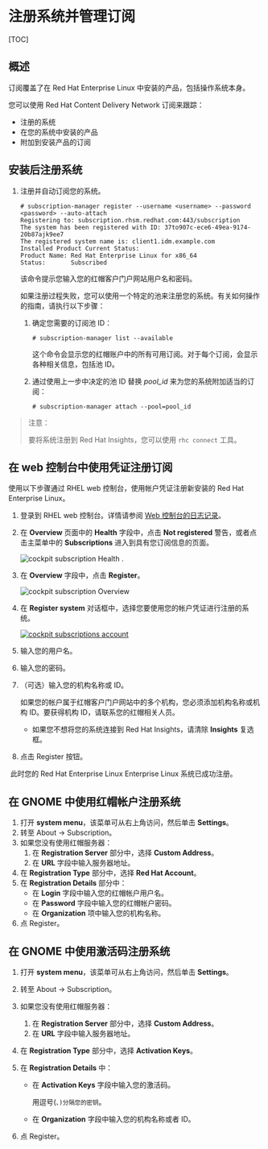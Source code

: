 # 注册系统并管理订阅

[TOC]

## 概述

订阅覆盖了在 Red Hat Enterprise Linux 中安装的产品，包括操作系统本身。 	

您可以使用 Red Hat Content Delivery Network 订阅来跟踪： 	

- 注册的系统 			
- 在您的系统中安装的产品 			
- 附加到安装产品的订阅 			

## 安装后注册系统

1. 注册并自动订阅您的系统。

   ```none
   # subscription-manager register --username <username> --password <password> --auto-attach
   Registering to: subscription.rhsm.redhat.com:443/subscription
   The system has been registered with ID: 37to907c-ece6-49ea-9174-20b87ajk9ee7
   The registered system name is: client1.idm.example.com
   Installed Product Current Status:
   Product Name: Red Hat Enterprise Linux for x86_64
   Status:       Subscribed
   ```

   该命令提示您输入您的红帽客户门户网站用户名和密码。 				

   如果注册过程失败，您可以使用一个特定的池来注册您的系统。有关如何操作的指南，请执行以下步骤： 				

   1. 确定您需要的订阅池 ID：

      ```none
      # subscription-manager list --available
      ```

      这个命令会显示您的红帽账户中的所有可用订阅。对于每个订阅，会显示各种相关信息，包括池 ID。 						

   2. 通过使用上一步中决定的池 ID 替换 *pool_id* 来为您的系统附加适当的订阅：

      ```none
      # subscription-manager attach --pool=pool_id
      ```

> 注意：
>
> 要将系统注册到 Red Hat Insights，您可以使用 `rhc connect` 工具。

## 在 web 控制台中使用凭证注册订阅

使用以下步骤通过 RHEL web 控制台，使用帐户凭证注册新安装的 Red Hat Enterprise Linux。

1. 登录到 RHEL web 控制台。详情请参阅 [Web 控制台的日志记录](https://access.redhat.com/documentation/zh-cn/red_hat_enterprise_linux/9/html-single/managing_systems_using_the_rhel_9_web_console#logging-in-to-the-web-console_getting-started-with-the-rhel-9-web-console)。 				

2. 在 **Overview** 页面中的 **Health** 字段中，点击 **Not registered** 警告，或者点击主菜单中的 **Subscriptions** 进入到具有您订阅信息的页面。 				

   ![cockpit subscription Health](https://access.redhat.com/webassets/avalon/d/Red_Hat_Enterprise_Linux-9-Configuring_basic_system_settings-zh-CN/images/70b3d80d629ec9410e661ddb238adc0c/cockpit-subscription-Health.png) 					 . 				

3. 在 **Overview** 字段中，点击 **Register**。 				

   ![cockpit subscription Overview](https://access.redhat.com/webassets/avalon/d/Red_Hat_Enterprise_Linux-9-Configuring_basic_system_settings-zh-CN/images/ae67c7fd9174ad2e4fcb0048ce22adbd/cockpit-subscription-Overview.png) 					

4. 在 **Register system** 对话框中，选择您要使用您的帐户凭证进行注册的系统。 				

   [![cockpit subscriptions account](https://access.redhat.com/webassets/avalon/d/Red_Hat_Enterprise_Linux-9-Configuring_basic_system_settings-zh-CN/images/da3382a2e1249f00f0b9b67b62f88e32/cockpit-subscriptions-account.png)](https://access.redhat.com/webassets/avalon/d/Red_Hat_Enterprise_Linux-9-Configuring_basic_system_settings-zh-CN/images/da3382a2e1249f00f0b9b67b62f88e32/cockpit-subscriptions-account.png) 					

5. 输入您的用户名。 				

6. 输入您的密码。 				

7. （可选）输入您的机构名称或 ID。 				

   如果您的帐户属于红帽客户门户网站中的多个机构，您必须添加机构名称或机构 ID。要获得机构 ID，请联系您的红帽相关人员。 				

   - 如果您不想将您的系统连接到 Red Hat Insights，请清除 **Insights** 复选框。 						

8. 点击 Register 按钮。 				

​		此时您的 Red Hat Enterprise Linux Enterprise Linux 系统已成功注册。 		

## 在 GNOME 中使用红帽帐户注册系统

1. 打开 **system menu**，该菜单可从右上角访问，然后单击 **Settings**。 				
2. 转至 About → Subscription。 				
3. 如果您没有使用红帽服务器： 				
   1. 在 **Registration Server** 部分中，选择 **Custom Address**。 						
   2. 在 **URL** 字段中输入服务器地址。 						
4. 在 **Registration Type** 部分中，选择 **Red Hat Account**。 				
5. 在 **Registration Details** 部分中： 				
   - 在 **Login** 字段中输入您的红帽帐户用户名。 						
   - 在 **Password** 字段中输入您的红帽帐户密码。 						
   - 在 **Organization** 项中输入您的机构名称。 						
6. 点 Register。 				

## 在 GNOME 中使用激活码注册系统

1. 打开 **system menu**，该菜单可从右上角访问，然后单击 **Settings**。 				

2. 转至 About → Subscription。 				

3. 如果您没有使用红帽服务器： 				

   1. 在 **Registration Server** 部分中，选择 **Custom Address**。 						
   2. 在 **URL** 字段中输入服务器地址。 						

4. 在 **Registration Type** 部分中，选择 **Activation Keys**。 				

5. 在 **Registration Details** 中： 				

   - 在 **Activation Keys** 字段中输入您的激活码。 						

     用逗号(`、)分隔您的密钥`。 						

   - 在 **Organization** 字段中输入您的机构名称或者 ID。 						

6. 点 Register。 				
